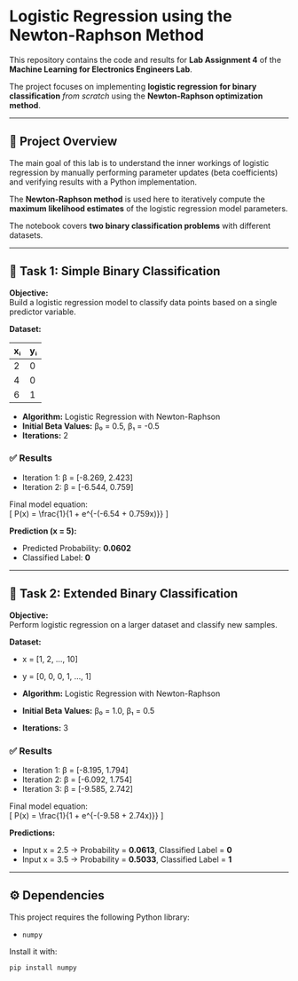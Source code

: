 # Logistic Regression using the Newton-Raphson Method

This repository contains the code and results for **Lab Assignment 4** of the  
**Machine Learning for Electronics Engineers Lab**.  

The project focuses on implementing **logistic regression for binary classification** *from scratch* using the **Newton-Raphson optimization method**.

---

## 📌 Project Overview
The main goal of this lab is to understand the inner workings of logistic regression by manually performing parameter updates (beta coefficients) and verifying results with a Python implementation.  

The **Newton-Raphson method** is used here to iteratively compute the **maximum likelihood estimates** of the logistic regression model parameters.

The notebook covers **two binary classification problems** with different datasets.

---

## 🔹 Task 1: Simple Binary Classification

**Objective:**  
Build a logistic regression model to classify data points based on a single predictor variable.

**Dataset:**

| xᵢ | yᵢ |
|----|----|
| 2  | 0  |
| 4  | 0  |
| 6  | 1  |

- **Algorithm:** Logistic Regression with Newton-Raphson  
- **Initial Beta Values:** β₀ = 0.5, β₁ = -0.5  
- **Iterations:** 2  

### ✅ Results
- Iteration 1: β = [-8.269, 2.423]  
- Iteration 2: β = [-6.544, 0.759]  

Final model equation:  
\[
P(x) = \frac{1}{1 + e^{-(-6.54 + 0.759x)}}
\]

**Prediction (x = 5):**
- Predicted Probability: **0.0602**  
- Classified Label: **0**  

---

## 🔹 Task 2: Extended Binary Classification

**Objective:**  
Perform logistic regression on a larger dataset and classify new samples.

**Dataset:**  
- x = [1, 2, …, 10]  
- y = [0, 0, 0, 1, …, 1]  

- **Algorithm:** Logistic Regression with Newton-Raphson  
- **Initial Beta Values:** β₀ = 1.0, β₁ = 0.5  
- **Iterations:** 3  

### ✅ Results
- Iteration 1: β = [-8.195, 1.794]  
- Iteration 2: β = [-6.092, 1.754]  
- Iteration 3: β = [-9.585, 2.742]  

Final model equation:  
\[
P(x) = \frac{1}{1 + e^{-(-9.58 + 2.74x)}}
\]

**Predictions:**
- Input x = 2.5 → Probability = **0.0613**, Classified Label = **0**  
- Input x = 3.5 → Probability = **0.5033**, Classified Label = **1**  

---

## ⚙️ Dependencies
This project requires the following Python library:

- `numpy`

Install it with:
```bash
pip install numpy

